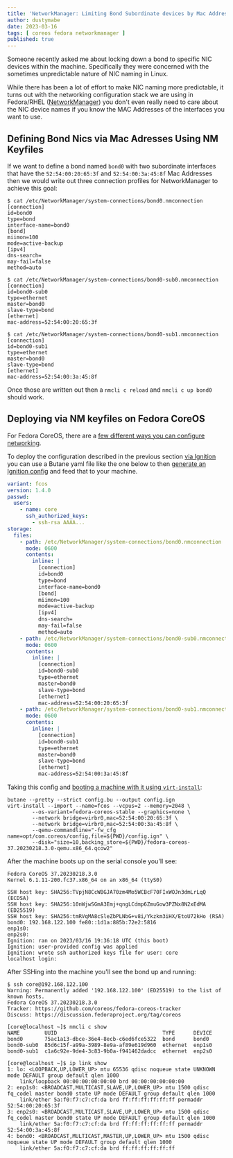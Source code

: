 ```yaml
---
title: 'NetworkManager: Limiting Bond Subordinate devices by Mac Address'
author: dustymabe
date: 2023-03-16
tags: [ coreos fedora networkmanager ]
published: true
---
```


Someone recently asked me about locking down a bond to specific NIC
devices within the machine. Specifically they were concerned with
the sometimes unpredictable nature of NIC naming in Linux.

While there has been a lot of effort to make NIC naming more
predictable, it turns out with the networking configuration stack we
are using in Fedora/RHEL ([NetworkManager](https://networkmanager.dev/))
you don't even really need to care about the NIC device names if you
know the MAC Addresses of the interfaces you want to use.


## Defining Bond Nics via Mac Adresses Using NM Keyfiles

If we want to define a bond named `bond0` with two subordinate
interfaces that have the `52:54:00:20:65:3f` and `52:54:00:3a:45:8f`
Mac Addresses then we would write out three connection profiles for NetworkManager
to achieve this goal:

```
$ cat /etc/NetworkManager/system-connections/bond0.nmconnection
[connection]
id=bond0
type=bond
interface-name=bond0
[bond]
miimon=100
mode=active-backup
[ipv4]
dns-search=
may-fail=false
method=auto

$ cat /etc/NetworkManager/system-connections/bond0-sub0.nmconnection
[connection]
id=bond0-sub0
type=ethernet
master=bond0
slave-type=bond
[ethernet]
mac-address=52:54:00:20:65:3f

$ cat /etc/NetworkManager/system-connections/bond0-sub1.nmconnection
[connection]
id=bond0-sub1
type=ethernet
master=bond0
slave-type=bond
[ethernet]
mac-address=52:54:00:3a:45:8f
```

Once those are written out then a `nmcli c reload` and `nmcli c up bond0` should work.


## Deploying via NM keyfiles on Fedora CoreOS

For Fedora CoreOS, there are a
[few different ways you can configure networking](https://docs.fedoraproject.org/en-US/fedora-coreos/sysconfig-network-configuration/).

To deploy the configuration described in the previous section [via Ignition](https://docs.fedoraproject.org/en-US/fedora-coreos/sysconfig-network-configuration/#_via_ignition)
you can use a Butane yaml file like the one below to then [generate an Ignition config](https://docs.fedoraproject.org/en-US/fedora-coreos/producing-ign/#_configuration_process)
and feed that to your machine.

```yaml
variant: fcos
version: 1.4.0
passwd:
  users:
    - name: core
      ssh_authorized_keys:
        - ssh-rsa AAAA...
storage:
  files:
    - path: /etc/NetworkManager/system-connections/bond0.nmconnection
      mode: 0600
      contents:
        inline: |
          [connection]
          id=bond0
          type=bond
          interface-name=bond0
          [bond]
          miimon=100
          mode=active-backup
          [ipv4]
          dns-search=
          may-fail=false
          method=auto
    - path: /etc/NetworkManager/system-connections/bond0-sub0.nmconnection
      mode: 0600
      contents:
        inline: |
          [connection]
          id=bond0-sub0
          type=ethernet
          master=bond0
          slave-type=bond
          [ethernet]
          mac-address=52:54:00:20:65:3f
    - path: /etc/NetworkManager/system-connections/bond0-sub1.nmconnection
      mode: 0600
      contents:
        inline: |
          [connection]
          id=bond0-sub1
          type=ethernet
          master=bond0
          slave-type=bond
          [ethernet]
          mac-address=52:54:00:3a:45:8f
```

Taking this config and [booting a machine with it using `virt-install`](https://docs.fedoraproject.org/en-US/fedora-coreos/provisioning-libvirt/):

```
butane --pretty --strict config.bu --output config.ign
virt-install --import --name=fcos --vcpus=2 --memory=2048 \
        --os-variant=fedora-coreos-stable --graphics=none \
        --network bridge=virbr0,mac=52:54:00:20:65:3f \
        --network bridge=virbr0,mac=52:54:00:3a:45:8f \
        --qemu-commandline="-fw_cfg name=opt/com.coreos/config,file=${PWD}/config.ign" \
        --disk="size=10,backing_store=${PWD}/fedora-coreos-37.20230218.3.0-qemu.x86_64.qcow2"
```

After the machine boots up on the serial console you'll see:


```
Fedora CoreOS 37.20230218.3.0
Kernel 6.1.11-200.fc37.x86_64 on an x86_64 (ttyS0)

SSH host key: SHA256:TVpjN8CcWBGJA70zm4Mo5WCBcF70FIxWOJn3dmLrLqQ (ECDSA)
SSH host key: SHA256:10nWjwSGmA3Emj+qngLCdmp6ZmuGow3PZNx8N2xEdMA (ED25519)
SSH host key: SHA256:tmRVqMA8cSleZbPLNbG+v8i/Ykzkm3iHX/EtoU72kHo (RSA)
bond0: 192.168.122.100 fe80::1d1a:885b:72e2:5816
enp1s0:  
enp2s0:  
Ignition: ran on 2023/03/16 19:36:18 UTC (this boot)
Ignition: user-provided config was applied
Ignition: wrote ssh authorized keys file for user: core
localhost login:
```

After SSHing into the machine you'll see the bond up and running:

```
$ ssh core@192.168.122.100
Warning: Permanently added '192.168.122.100' (ED25519) to the list of known hosts.
Fedora CoreOS 37.20230218.3.0
Tracker: https://github.com/coreos/fedora-coreos-tracker
Discuss: https://discussion.fedoraproject.org/tag/coreos

[core@localhost ~]$ nmcli c show
NAME        UUID                                  TYPE      DEVICE
bond0       75ac1a13-dbce-36e4-8ecb-c6ed6fce5322  bond      bond0
bond0-sub0  85d6c15f-a99a-3989-8e9a-af89e619d960  ethernet  enp1s0
bond0-sub1  c1a6c92e-9de4-3c83-9b0a-f941462dadcc  ethernet  enp2s0

[core@localhost ~]$ ip link show
1: lo: <LOOPBACK,UP,LOWER_UP> mtu 65536 qdisc noqueue state UNKNOWN mode DEFAULT group default qlen 1000
    link/loopback 00:00:00:00:00:00 brd 00:00:00:00:00:00
2: enp1s0: <BROADCAST,MULTICAST,SLAVE,UP,LOWER_UP> mtu 1500 qdisc fq_codel master bond0 state UP mode DEFAULT group default qlen 1000
    link/ether 5a:f0:f7:c7:cf:da brd ff:ff:ff:ff:ff:ff permaddr 52:54:00:20:65:3f
3: enp2s0: <BROADCAST,MULTICAST,SLAVE,UP,LOWER_UP> mtu 1500 qdisc fq_codel master bond0 state UP mode DEFAULT group default qlen 1000
    link/ether 5a:f0:f7:c7:cf:da brd ff:ff:ff:ff:ff:ff permaddr 52:54:00:3a:45:8f
4: bond0: <BROADCAST,MULTICAST,MASTER,UP,LOWER_UP> mtu 1500 qdisc noqueue state UP mode DEFAULT group default qlen 1000
    link/ether 5a:f0:f7:c7:cf:da brd ff:ff:ff:ff:ff:ff
```
